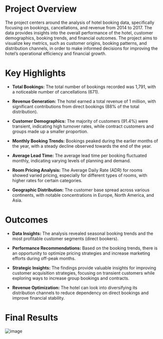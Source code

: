 # Project Overview
The project centers around the analysis of hotel booking data, specifically focusing on bookings, cancellations, and revenue from 2014 to 2017. The data provides insights into the overall performance of the hotel, customer demographics, booking trends, and financial outcomes. The project aims to visualize key metrics, such as customer origins, booking patterns, and distribution channels, in order to make informed decisions for improving the hotel’s operational efficiency and financial growth.

# Key Highlights
* **Total Bookings:** The total number of bookings recorded was 1,791, with a noticeable number of cancellations (671).

* **Revenue Generation:** The hotel earned a total revenue of 1 million, with significant contributions from direct bookings (88% of the total distribution).

* **Customer Demographics:** The majority of customers (91.4%) were transient, indicating high turnover rates, while contract customers and groups made up a smaller proportion.

* **Monthly Booking Trends:** Bookings peaked during the earlier months of the year, with a steady decline observed towards the end of the year.

* **Average Lead Time:** The average lead time per booking fluctuated monthly, indicating varying levels of planning and demand.

* **Room Pricing Analysis:** The Average Daily Rate (ADR) for rooms showed varied pricing, especially for different types of rooms, with higher rates for certain categories.

* **Geographic Distribution:** The customer base spread across various continents, with notable concentrations in Europe, North America, and Asia.

# Outcomes
* **Data Insights:** The analysis revealed seasonal booking trends and the most profitable customer segments (direct bookers).

* **Performance Recommendations:** Based on the booking trends, there is an opportunity to optimize pricing strategies and increase marketing efforts during off-peak months.

* **Strategic Insights:** The findings provide valuable insights for improving customer acquisition strategies, focusing on transient customers while exploring ways to increase group bookings and contracts.

* **Revenue Optimization:** The hotel can look into diversifying its distribution channels to reduce dependency on direct bookings and improve financial stability.
# Final Results
![image](https://github.com/user-attachments/assets/7f244f84-2fc5-4e79-86f1-9e671853c97c)
